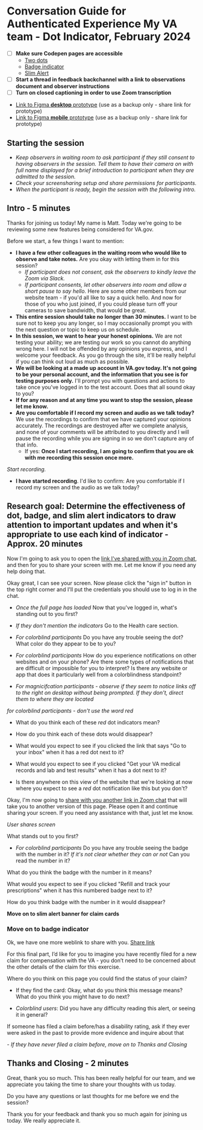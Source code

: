 # Conversation Guide for Authenticated Experience My VA team - Dot Indicator, February 2024
- [ ] __Make sure Codepen pages are accessible__
	- [Two dots](https://bit.ly/49Bvi7O)
 	- [Badge indicator](https://bit.ly/3IeFwyU)
	- [Slim Alert](https://bit.ly/48lBwHG)
- [ ] __Start a thread in feedback backchannel with a link to observations document and observer instructions__
- [ ] __Turn on closed captioning in order to use Zoom transcription__

- [Link to Figma __desktop__ prototype](https://www.figma.com/proto/15yOY4VEzitxm5tRMDiAzz/My-VA?type=design&node-id=196-26640&t=cDBQ1pG5noiJPEC5-1&scaling=scale-down-width&page-id=196%3A26639&mode=design) (use as a backup only - share link for prototype)
- [Link to Figma __mobile__ prototype](https://www.figma.com/proto/15yOY4VEzitxm5tRMDiAzz/My-VA?type=design&node-id=222-2228&t=Ly98ZWGK70aAsDJk-1&scaling=min-zoom&page-id=196%3A26639&starting-point-node-id=222%3A2228&show-proto-sidebar=1&mode=design) (use as a backup only - share link for prototype)

## Starting the session
- _Keep observers in waiting room to ask participant if they still consent to having observers in the session. Tell them to have their camera on with full name displayed for a brief introduction to participant when they are admitted to the session._
- _Check your screensharing setup and share permissions for participants._
- _When the participant is ready, begin the session with the following intro._

## Intro - 5 minutes

Thanks for joining us today! My name is Matt. Today we're going to be reviewing some new features being considered for VA.gov.

Before we start, a few things I want to mention:

- **I have a few other colleagues in the waiting room who would like to observe and take notes.** Are you okay with letting them in for this session?
	- _If participant does not consent, ask the observers to kindly leave the Zoom via Slack._
	- _If participant consents, let other observers into room and allow a short pause to say hello._ Here are some other members from our website team - if you'd all like to say a quick hello. And now for those of you who just joined, if you could please turn off your cameras to save bandwidth, that would be great.
- **This entire session should take no longer than 30 minutes.** I want to be sure not to keep you any longer, so I may occasionally prompt you with the next question or topic to keep us on schedule.
- **In this session, we want to hear your honest opinions.** We are not testing your ability; we are testing our work so you cannot do anything wrong here. I will not be offended by any opinions you express, and I welcome your feedback. As you go through the site, it'll be really helpful if you can think out loud as much as possible.
- **We will be looking at a made up account in VA.gov today. It's not going to be your personal account, and the information that you see is for testing purposes only.** I'll prompt you with questions and actions to take once you've logged in to the test account. Does that all sound okay to you?
- **If for any reason and at any time you want to stop the session, please let me know.**
- **Are you comfortable if I record my screen and audio as we talk today?** We use the recordings to confirm that we have captured your opinions accurately. The recordings are destroyed after we complete analysis, and none of your comments will be attributed to you directly and I will pause the recording while you are signing in so we don't capture any of that info.
  - If yes: **Once I start recording, I am going to confirm that you are ok with me recording this session once more.**

*Start recording.*

- **I have started recording**. I'd like to confirm: Are you comfortable if I record my screen and the audio as we talk today?

## Research goal: Determine the effectiveness of dot, badge, and slim alert indicators to draw attention to important updates and when it's appropriate to use each kind of indicator - Approx. 20 minutes

Now I'm going to ask you to open the [link I've shared with you in Zoom chat](https://bit.ly/49Bvi7O), and then for you to share your screen with me. Let me know if you need any help doing that.

Okay great, I can see your screen. Now please click the "sign in" button in the top right corner and I'll put the credentials you should use to log in in the chat. 

- *Once the full page has loaded* Now that you've logged in, what's standing out to you first?
- *If they don't mention the indicators* Go to the Health care section. 

- *For colorblind participants* Do you have any trouble seeing the dot? What color do they appear to be to you?
- *For colorblind participants* How do you experience notifications on other websites and on your phone? Are there some types of notifications that are difficult or impossible for you to interpret? Is there any website or app that does it particularly well from a colorblindness standpoint?

- *For magnicifcation participants - observe if they seem to notice links off to the right on desktop without being prompted. If they don't, direct them to where they are located*

*for colorblind participants - don't use the word red*
- What do you think each of these *red* dot indicators mean?

- How do you think each of these dots would disappear? 

- What would you expect to see if you clicked the link that says "Go to your inbox" when it has a red dot next to it?

- What would you expect to see if you clicked "Get your VA medical records and lab and test results" when it has a dot next to it?

- Is there anywhere on this view of the website that we're looking at now where you expect to see a *red* dot notification like this but you don't?

Okay, I'm now going to [share with you another link in Zoom chat](https://bit.ly/3IeFwyU) that will take you to another version of this page. Please open it and continue sharing your screen. If you need any assistance with that, just let me know. 

*User shares screen*

What stands out to you first?
- *For colorblind participants* Do you have any trouble seeing the badge with the number in it? *If it's not clear whether they can or not* Can you read the number in it?

What do you think the badge with the number in it means?

What would you expect to see if you clicked "Refill and track your prescriptions" when it has this numbered badge next to it?

How do you think badge with the number in it would disappear?

**Move on to slim alert banner for claim cards**

### __Move on to badge indicator__

Ok, we have one more weblink to share with you. [Share link](https://bit.ly/48lBwHG)

For this final part, I’d like for you to imagine you have recently filed for a new claim for compensation with the VA - you don’t need to be concerned about the other details of the claim for this exercise. 

Where do you think on this page you could find the status of your claim?

- If they find the card: Okay, what do you think this message means? What do you think you might have to do next?

- _Colorblind users_: Did you have any difficulty reading this alert, or seeing it in general?

If someone has filed a claim before/has a disability rating, ask if they ever were asked in the past to provide more evidence and inquire about that

_- If they have never filed a claim before, move on to Thanks and Closing_

## Thanks and Closing - 2 minutes

Great, thank you so much. This has been really helpful for our team, and we appreciate you taking the time to share your thoughts with us today. 

Do you have any questions or last thoughts for me before we end the session?

Thank you for your feedback and thank you so much again for joining us today. We really appreciate it.
